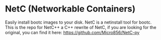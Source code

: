 # NetC (Networkable Containers)
Easily install bootc images to your disk. NetC is a netinstall tool for bootc.
This is the repo for NetC++ a C++ rewrite of NetC, if you are looking for the original, you can find it here: https://github.com/Micro856/NetC-py

